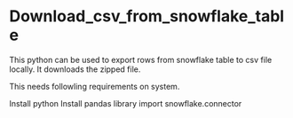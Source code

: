 # Download_csv_from_snowflake_table
This python can be used to export rows from snowflake table to csv file locally. It downloads the zipped file.

This needs followling requirements on system.

Install python
Install pandas library
import snowflake.connector
